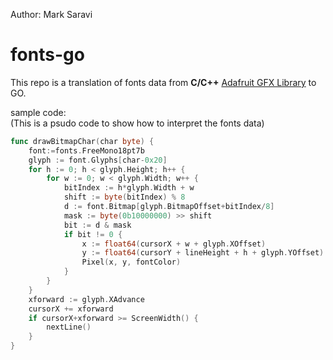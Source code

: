 Author: Mark Saravi  
# fonts-go
This repo is a translation of fonts data from **C/C++** [Adafruit GFX Library](https://github.com/adafruit/Adafruit-GFX-Library) to GO.

sample code:  
(This is a psudo code to show how to interpret the fonts data)  
```go
func drawBitmapChar(char byte) {  
    font:=fonts.FreeMono18pt7b  
	glyph := font.Glyphs[char-0x20]  
	for h := 0; h < glyph.Height; h++ {  
		for w := 0; w < glyph.Width; w++ {  
			bitIndex := h*glyph.Width + w  
			shift := byte(bitIndex) % 8  
			d := font.Bitmap[glyph.BitmapOffset+bitIndex/8]  
			mask := byte(0b10000000) >> shift  
			bit := d & mask  
			if bit != 0 {  
				x := float64(cursorX + w + glyph.XOffset)  
				y := float64(cursorY + lineHeight + h + glyph.YOffset)  
				Pixel(x, y, fontColor)  
			}  
		}  
	}  
	xforward := glyph.XAdvance  
	cursorX += xforward  
	if cursorX+xforward >= ScreenWidth() {  
		nextLine()  
	}  
}  
```